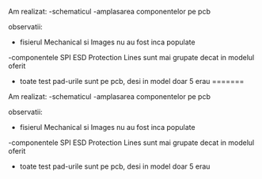 




Am realizat:
-schematicul
-amplasarea componentelor pe pcb 

observatii:
- fisierul Mechanical si Images nu au fost inca populate

-componentele SPI ESD Protection Lines sunt mai grupate decat in modelul oferit
- toate test pad-urile sunt pe pcb, desi in model doar 5 erau
=======




Am realizat:
-schematicul
-amplasarea componentelor pe pcb 

observatii:
- fisierul Mechanical si Images nu au fost inca populate

-componentele SPI ESD Protection Lines sunt mai grupate decat in modelul oferit
- toate test pad-urile sunt pe pcb, desi in model doar 5 erau
